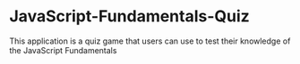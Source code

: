 # JavaScript-Fundamentals-Quiz
This application is a quiz game that users can use to test their knowledge of the JavaScript Fundamentals
